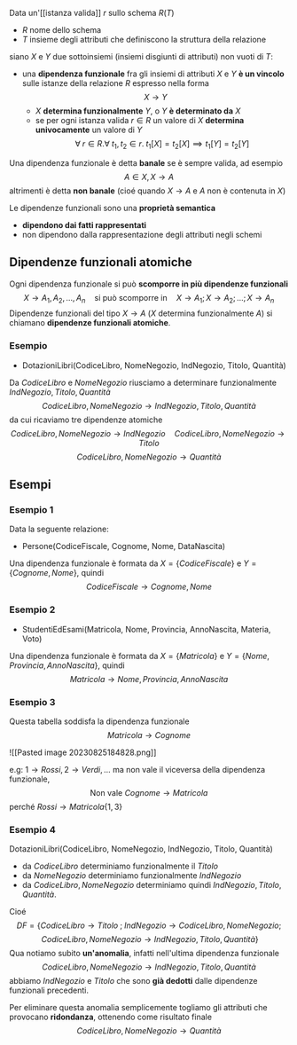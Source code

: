 Data un'[[istanza valida]] $r$ sullo schema $R(T)$
- $R$ nome dello schema
- $T$ insieme degli attributi che definiscono la struttura della relazione

siano $X$ e $Y$ due sottoinsiemi (insiemi disgiunti di attributi) non vuoti di $T$:
- una **dipendenza funzionale** fra gli insiemi di attributi $X$ e $Y$ **è un vincolo** sulle istanze della relazione $R$ espresso nella forma $$X \to Y$$
	- $X$ **determina funzionalmente** $Y$, o $Y$ **è determinato da** $X$ 
	- se per ogni istanza valida $r\in R$  un valore di $X$ **determina univocamente** un valore di $Y$ $$\forall \;r\in R.\forall\;t_{1},t_{2}\in r. \; t_{1}[X] = t_{2}[X] \implies t_{1}[Y] = t_{2}[Y]$$

Una dipendenza funzionale è detta **banale** se è sempre valida, ad esempio $$A\in X, X\to A$$ altrimenti è detta **non banale** (cioé quando $X\to A$ e $A$ non è contenuta in $X$)

Le dipendenze funzionali sono una **proprietà semantica**
- **dipendono dai fatti rappresentati**
- non dipendono dalla rappresentazione degli attributi negli schemi

## Dipendenze funzionali atomiche
Ogni dipendenza funzionale si può **scomporre in più dipendenze funzionali** $$X\to A_{1},A_{2},\ldots,A_{n}\quad \text{si può scomporre in}\quad X\to A_{1};X\to A_{2};\ldots;X\to A_{n}$$ 
Dipendenze funzionali del tipo $X\to A$ ($X$ determina funzionalmente $A$) si chiamano **dipendenze funzionali atomiche**.

### Esempio
- DotazioniLibri(CodiceLibro, NomeNegozio, IndNegozio, Titolo, Quantità)

Da $CodiceLibro$ e $NomeNegozio$ riusciamo a determinare funzionalmente $IndNegozio, Titolo, Quantità$  $$CodiceLibro,NomeNegozio\to IndNegozio,Titolo,Quantità$$ da cui ricaviamo tre dipendenze atomiche $$CodiceLibro,NomeNegozio\to IndNegozio\quad CodiceLibro,NomeNegozio\to Titolo$$ $$CodiceLibro,NomeNegozio\to Quantità$$

## Esempi
### Esempio 1
Data la seguente relazione:
- Persone(CodiceFiscale, Cognome, Nome, DataNascita)

Una dipendenza funzionale è formata da $X=\{CodiceFiscale\}$ e $Y=\{Cognome, Nome\}$, quindi $$CodiceFiscale\to Cognome,Nome$$

### Esempio 2
- StudentiEdEsami(Matricola, Nome, Provincia, AnnoNascita, Materia, Voto)

Una dipendenza funzionale è formata da $X=\{Matricola\}$ e $Y=\{Nome, Provincia, AnnoNascita\}$, quindi $$Matricola\to Nome, Provincia, AnnoNascita$$

### Esempio 3
Questa tabella soddisfa la dipendenza funzionale $$Matricola\to Cognome$$

![[Pasted image 20230825184828.png]]

e.g: $1\to Rossi, 2\to Verdi, \ldots$  ma non vale il viceversa della dipendenza funzionale, $$\text{Non vale }Cognome\to Matricola$$ 
perché $Rossi\to Matricola\{1,3\}$

### Esempio 4
DotazioniLibri(CodiceLibro, NomeNegozio, IndNegozio, Titolo, Quantità)

- da $CodiceLibro$ determiniamo funzionalmente il $Titolo$ 
- da $NomeNegozio$ determiniamo funzionalmente $IndNegozio$
- da $CodiceLibro, NomeNegozio$ determiniamo quindi $IndNegozio, Titolo, Quantità$. 

Cioé
$$DF = \{CodiceLibro\to Titolo \; ; \;IndNegozio \to CodiceLibro, NomeNegozio;$$
$$\;CodiceLibro, NomeNegozio\to IndNegozio, Titolo, Quantità \}$$ Qua notiamo subito **un'anomalia**, infatti nell'ultima dipendenza funzionale $$CodiceLibro, NomeNegozio\to IndNegozio, Titolo, Quantità$$ abbiamo $IndNegozio$ e $Titolo$ che sono **già dedotti** dalle dipendenze funzionali precedenti.

Per eliminare questa anomalia semplicemente togliamo gli attributi che provocano **ridondanza**, ottenendo come risultato finale $$CodiceLibro, NomeNegozio\to Quantità$$
